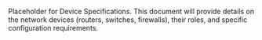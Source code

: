 Placeholder for Device Specifications. This document will provide details on the network devices (routers, switches, firewalls), their roles, and specific configuration requirements.
